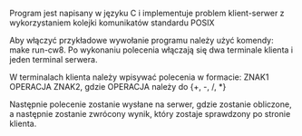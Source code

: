 Program jest napisany w języku C i implementuje problem klient-serwer z wykorzystaniem kolejki komunikatów standardu POSIX

Aby włączyć przykładowe wywołanie programu należy użyć komendy: make run-cw8.
Po wykonaniu polecenia włączają się dwa terminale klienta i jeden terminal serwera.

W terminalach klienta należy wpisywać polecenia w formacie:
ZNAK1 OPERACJA ZNAK2, gdzie OPERACJA należy do {+, -, /, *}

Następnie polecenie zostanie wysłane na serwer, gdzie zostanie obliczone, a następnie zostanie zwrócony wynik, który zostaje sprawdzony po stronie klienta.

